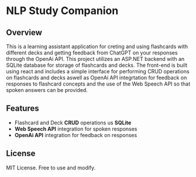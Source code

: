 # NLP Study Companion

## Overview

This is a learning assistant application for creting and using flashcards with different decks and getting feedback from ChatGPT on your responses through the OpenAi API.
This project utilizes an ASP.NET backend with an SQLite database for storage of flashcards and decks. 
The front-end is built using react and includes a simple interface for performing CRUD operations on flashcards and decks aswell as OpenAi API integrtation for feedback on responses to flashcard concepts and the use of the Web Speech API so that spoken answers can be provided.

## Features
- Flashcard and Deck **CRUD** operations us **SQLite**
- **Web Speech API** integration for spoken responses
- **OpenAi API** integration for feedback on responses

## License
MIT License. Free to use and modify.
